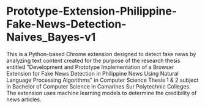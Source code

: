 # Prototype-Extension-Philippine-Fake-News-Detection-Naives_Bayes-v1

This is a Python-based Chrome extension designed to detect fake news by analyzing text content created for the purpose of the research thesis entitled "Development and Prototype Implementation of a Browser Extension for Fake News Detection in Philippine News Using Natural Language Processing Algorithms" in Computer Science Thesis 1 & 2 subject in Bachelor of Computer Science in Camarines Sur Polytechnic Colleges. The extension uses machine learning models to determine the credibility of news articles.
